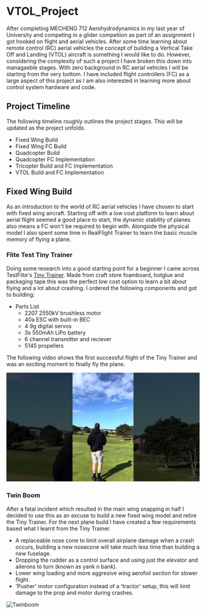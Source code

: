 # VTOL_Project

After completing MECHENG 712 Aerohydrodynamics in my last year of University and competing in a glider competiion as part of an assignment I got hooked on flight and aerial vehicles. After some time learning about remote control (RC) aerial vehicles the concept of building a Vertical Take Off and Landing (VTOL) aircraft is something I would like to do. However, considering the complexity of such a project I have broken this down into managaeble stages. With zero background in RC aerial vehicles I will be starting from the very bottom. I have included flight controllers (FC) as a large aspect of this project as I am also interested in learning more about control system hardware and code. 

## Project Timeline
The following timeline roughly outlines the project stages. This will be updated as the project unfolds.

* Fixed Wing Build
* Fixed Wing FC Build
* Quadcopter Build
* Quadcopter FC Implementation
* Tricopter Build and FC Implementation
* VTOL Build and FC Implementation



## Fixed Wing Build
As an introduction to the world of RC aerial vehicles I have chosen to start with fixed wing aircraft. Starting off with a low cost platform to learn about aerial flight seemed a good place to start, the dynamic stability of planes also means a FC won't be required to begin with. Alongside the physical model I also spent some time in RealFlight Trainer to learn the basic muscle memory of flying a plane. 


### Flite Test Tiny Trainer

Doing some research into a good starting point for a beginner I came across TestFlite's [Tiny Trainer](https://www.youtube.com/watch?v=CjGE9oyF1qo&t=1s&ab_channel=FliteTest). Made from craft store foamboard, hotglue and packaging tape this was the perfect low cost option to learn a bit about flying and a lot about crashing. I ordered the following components and got to building:

* Parts List
  * 2207 2550kV brushless motor
  * 40a ESC with built-in BEC
  * 4 9g digital servos
  * 3s 550mAh LiPo battery
  * 6 channel transmitter and reciever
  * 5145 propellers
 
The following video shows the first successful flight of the Tiny Trainer and was an exciting moment to finally fly the plane.

[![Error Loading Video Thumbnail](res/Thumbnail.jpg)](https://youtu.be/ZuyZEzpiWu4)




### Twin Boom 
After a fatal incident which resulted in the main wing snapping in half I decided to use this as an excuse to build a new fixed wing model and retire the Tiny Trainer. For the next plane build I have created a few requirements based what I learnt from the Tiny Trainer.

* A replaceable nose cone to limit overall airplane damage when a crash occurs, building a new nosecone will take much less time than building a new fuselage.
* Dropping the rudder as a control surface and using just the elevator and ailerons to turn (known as yank n bank).
* Lower wing loading and more aggresive wing aerofoil section for slower flight.
* 'Pusher' motor configuration instead of a 'tractor' setup, this will limit damage to the prop and motor during crashes.

![Twinboom](res/twinboom.JPG)

